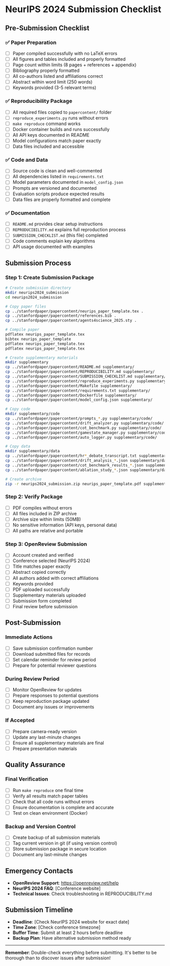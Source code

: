 # NeurIPS 2024 Submission Checklist

## Pre-Submission Checklist

### ✅ Paper Preparation
- [ ] Paper compiled successfully with no LaTeX errors
- [ ] All figures and tables included and properly formatted
- [ ] Page count within limits (8 pages + references + appendix)
- [ ] Bibliography properly formatted
- [ ] All co-authors listed and affiliations correct
- [ ] Abstract within word limit (250 words)
- [ ] Keywords provided (3-5 relevant terms)

### ✅ Reproducibility Package
- [ ] All required files copied to `papercontent/` folder
- [ ] `reproduce_experiments.py` runs without errors
- [ ] `make reproduce` command works
- [ ] Docker container builds and runs successfully
- [ ] All API keys documented in README
- [ ] Model configurations match paper exactly
- [ ] Data files included and accessible

### ✅ Code and Data
- [ ] Source code is clean and well-commented
- [ ] All dependencies listed in `requirements.txt`
- [ ] Model parameters documented in `model_config.json`
- [ ] Prompts are versioned and documented
- [ ] Evaluation scripts produce expected results
- [ ] Data files are properly formatted and complete

### ✅ Documentation
- [ ] `README.md` provides clear setup instructions
- [ ] `REPRODUCIBILITY.md` explains full reproduction process
- [ ] `SUBMISSION_CHECKLIST.md` (this file) completed
- [ ] Code comments explain key algorithms
- [ ] API usage documented with examples

## Submission Process

### Step 1: Create Submission Package
```bash
# Create submission directory
mkdir neurips2024_submission
cd neurips2024_submission

# Copy paper files
cp ../stanfordpaper/papercontent/neurips_paper_template.tex .
cp ../stanfordpaper/papercontent/references.bib .
cp ../stanfordpaper/papercontent/agents4science_2025.sty .

# Compile paper
pdflatex neurips_paper_template.tex
bibtex neurips_paper_template
pdflatex neurips_paper_template.tex
pdflatex neurips_paper_template.tex

# Create supplementary materials
mkdir supplementary
cp ../stanfordpaper/papercontent/README.md supplementary/
cp ../stanfordpaper/papercontent/REPRODUCIBILITY.md supplementary/
cp ../stanfordpaper/papercontent/SUBMISSION_CHECKLIST.md supplementary/
cp ../stanfordpaper/papercontent/reproduce_experiments.py supplementary/
cp ../stanfordpaper/papercontent/Makefile supplementary/
cp ../stanfordpaper/papercontent/requirements.txt supplementary/
cp ../stanfordpaper/papercontent/Dockerfile supplementary/
cp ../stanfordpaper/papercontent/model_config.json supplementary/

# Copy code
mkdir supplementary/code
cp ../stanfordpaper/papercontent/prompts_*.py supplementary/code/
cp ../stanfordpaper/papercontent/drift_analyzer.py supplementary/code/
cp ../stanfordpaper/papercontent/cot_benchmark.py supplementary/code/
cp ../stanfordpaper/papercontent/gamestate_manager.py supplementary/code/
cp ../stanfordpaper/papercontent/auto_logger.py supplementary/code/

# Copy data
mkdir supplementary/data
cp ../stanfordpaper/papercontent/hr*_debate_transcript.txt supplementary/data/
cp ../stanfordpaper/papercontent/drift_analysis_*.json supplementary/data/
cp ../stanfordpaper/papercontent/cot_benchmark_results_*.json supplementary/data/
cp ../stanfordpaper/papercontent/ablation_study_*.json supplementary/data/

# Create archive
zip -r neurips2024_submission.zip neurips_paper_template.pdf supplementary/
```

### Step 2: Verify Package
- [ ] PDF compiles without errors
- [ ] All files included in ZIP archive
- [ ] Archive size within limits (50MB)
- [ ] No sensitive information (API keys, personal data)
- [ ] All paths are relative and portable

### Step 3: OpenReview Submission
- [ ] Account created and verified
- [ ] Conference selected (NeurIPS 2024)
- [ ] Title matches paper exactly
- [ ] Abstract copied correctly
- [ ] All authors added with correct affiliations
- [ ] Keywords provided
- [ ] PDF uploaded successfully
- [ ] Supplementary materials uploaded
- [ ] Submission form completed
- [ ] Final review before submission

## Post-Submission

### Immediate Actions
- [ ] Save submission confirmation number
- [ ] Download submitted files for records
- [ ] Set calendar reminder for review period
- [ ] Prepare for potential reviewer questions

### During Review Period
- [ ] Monitor OpenReview for updates
- [ ] Prepare responses to potential questions
- [ ] Keep reproduction package updated
- [ ] Document any issues or improvements

### If Accepted
- [ ] Prepare camera-ready version
- [ ] Update any last-minute changes
- [ ] Ensure all supplementary materials are final
- [ ] Prepare presentation materials

## Quality Assurance

### Final Verification
- [ ] Run `make reproduce` one final time
- [ ] Verify all results match paper tables
- [ ] Check that all code runs without errors
- [ ] Ensure documentation is complete and accurate
- [ ] Test on clean environment (Docker)

### Backup and Version Control
- [ ] Create backup of all submission materials
- [ ] Tag current version in git (if using version control)
- [ ] Store submission package in secure location
- [ ] Document any last-minute changes

## Emergency Contacts

- **OpenReview Support**: https://openreview.net/help
- **NeurIPS 2024 FAQ**: [Conference website]
- **Technical Issues**: Check troubleshooting in REPRODUCIBILITY.md

## Submission Timeline

- **Deadline**: [Check NeurIPS 2024 website for exact date]
- **Time Zone**: [Check conference timezone]
- **Buffer Time**: Submit at least 2 hours before deadline
- **Backup Plan**: Have alternative submission method ready

---

**Remember**: Double-check everything before submitting. It's better to be thorough than to discover issues after submission!

